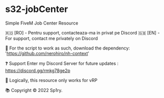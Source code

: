 # s32-jobCenter
Simple FiveM Job Center Resource

🇷🇴 [RO] - Pentru support, contacteaza-ma in privat pe Discord 
🇬🇧 [EN] - For support, contact me privately on Discord

📌 For the script to work as such, download the dependency: 'https://github.com/nerohiro/nh-context'

❓ Support
Enter my Discord Server for future updates : https://discord.gg/rmkg78ge2p 

🚧 Logically, this resource only works for vRP

📚 Copyright © 2022 Sp1ry.
